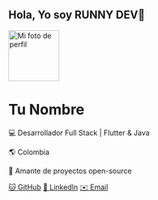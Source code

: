 ## Hola, Yo soy RUNNY DEV👋


 <!DOCTYPE html>
<html lang="es">
<head>
    <meta charset="UTF-8" />
    <meta name="viewport" content="width=device-width, initial-scale=1.0"/>
  
   
</head>
<body>
    <div class="card">
      <img src="https://res.cloudinary.com/dmsshdovm/image/upload/v1753143111/r_bjesuj.jpg"
     alt="Mi foto de perfil"
     class="profile-img"
     width="100"
     height="100">
        <h1>Tu Nombre</h1>
        <p>💻 Desarrollador Full Stack | Flutter & Java</p>
        <p>🌎 Colombia</p>
        <p>🚀 Amante de proyectos open-source</p>
        <div class="socials">
            <a href="https://github.com/TU_USUARIO" target="_blank">🐱 GitHub</a>
            <a href="https://www.linkedin.com/in/TU_LINKEDIN" target="_blank">🔗 LinkedIn</a>
            <a href="mailto:tuemail@correo.com">✉️ Email</a>
        </div>
    </div>
</body>
</html>




<!--
**Rodaverme/Rodaverme** is a ✨ _special_ ✨ repository because its `README.md` (this file) appears on your GitHub profile.

Here are some ideas to get you started:

- 🔭 I’m currently working on ...
- 🌱 I’m currently learning ...
- 👯 I’m looking to collaborate on ...
- 🤔 I’m looking for help with ...
- 💬 Ask me about ...
- 📫 How to reach me: ...
- 😄 Pronouns: ...
- ⚡ Fun fact: ...
-->
